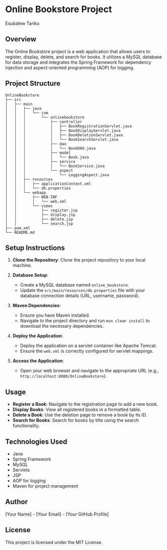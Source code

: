 # Online Bookstore Project
Esubalew Tariku
## Overview
The Online Bookstore project is a web application that allows users to register, display, delete, and search for books. It utilizes a MySQL database for data storage and integrates the Spring Framework for dependency injection and aspect-oriented programming (AOP) for logging.

## Project Structure
```
OnlineBookstore
├── src
│   ├── main
│   │   ├── java
│   │   │   └── com
│   │   │       └── onlinebookstore
│   │   │           ├── controller
│   │   │           │   ├── BookRegistrationServlet.java
│   │   │           │   ├── BookDisplayServlet.java
│   │   │           │   ├── BookDeletionServlet.java
│   │   │           │   └── BookSearchServlet.java
│   │   │           ├── dao
│   │   │           │   └── BookDAO.java
│   │   │           ├── model
│   │   │           │   └── Book.java
│   │   │           ├── service
│   │   │           │   └── BookService.java
│   │   │           └── aspect
│   │   │               └── LoggingAspect.java
│   │   ├── resources
│   │   │   ├── applicationContext.xml
│   │   │   └── db.properties
│   │   └── webapp
│   │       ├── WEB-INF
│   │       │   └── web.xml
│   │       └── views
│   │           ├── register.jsp
│   │           ├── display.jsp
│   │           ├── delete.jsp
│   │           └── search.jsp
├── pom.xml
└── README.md
```

## Setup Instructions
1. **Clone the Repository**: 
   Clone the project repository to your local machine.

2. **Database Setup**:
   - Create a MySQL database named `online_bookstore`.
   - Update the `src/main/resources/db.properties` file with your database connection details (URL, username, password).

3. **Maven Dependencies**:
   - Ensure you have Maven installed.
   - Navigate to the project directory and run `mvn clean install` to download the necessary dependencies.

4. **Deploy the Application**:
   - Deploy the application on a servlet container like Apache Tomcat.
   - Ensure the `web.xml` is correctly configured for servlet mappings.

5. **Access the Application**:
   - Open your web browser and navigate to the appropriate URL (e.g., `http://localhost:8080/OnlineBookstore`).

## Usage
- **Register a Book**: Navigate to the registration page to add a new book.
- **Display Books**: View all registered books in a formatted table.
- **Delete a Book**: Use the deletion page to remove a book by its ID.
- **Search for Books**: Search for books by title using the search functionality.

## Technologies Used
- Java
- Spring Framework
- MySQL
- Servlets
- JSP
- AOP for logging
- Maven for project management

## Author
[Your Name] - [Your Email] - [Your GitHub Profile] 

## License
This project is licensed under the MIT License.
